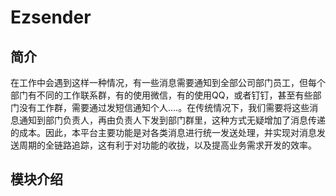 # Ezsender

## 简介

在工作中会遇到这样一种情况，有一些消息需要通知到全部公司部门员工，但每个部门有不同的工作联系群，有的使用微信，有的使用QQ，或者钉钉，甚至有些部门没有工作群，需要通过发短信通知个人....。在传统情况下，我们需要将这些消息通知到部门负责人，再由负责人下发到部门群里，这种方式无疑增加了消息传递的成本。因此，本平台主要功能是对各类消息进行统一发送处理，并实现对消息发送周期的全链路追踪，这有利于对功能的收拢，以及提高业务需求开发的效率。



## 模块介绍

